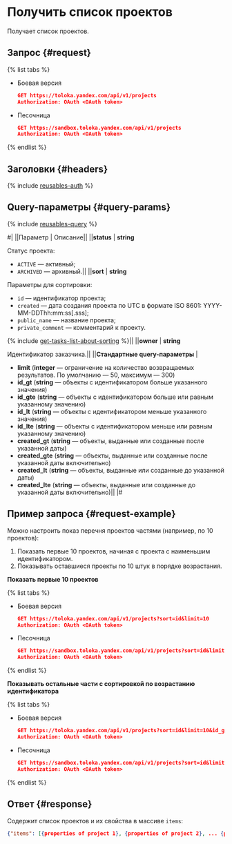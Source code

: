 # Получить список проектов

Получает список проектов.

## Запрос {#request}

{% list tabs %}

- Боевая версия

  ```json
  GET https://toloka.yandex.com/api/v1/projects
  Authorization: OAuth <OAuth token>
  ```

- Песочница

  ```json
  GET https://sandbox.toloka.yandex.com/api/v1/projects
  Authorization: OAuth <OAuth token>
  ```
{% endlist %}

## Заголовки {#headers}

{% include [reusables-auth](../_includes/reusables/id-reusables/auth.md) %}


## Query-параметры {#query-params}

{% include [reusables-query](../_includes/reusables/id-reusables/query.md) %}

#|
||Параметр | Описание||
||**status** | **string**

Статус проекта:
- `ACTIVE` — активный;
- `ARCHIVED` — архивный.||
||**sort** | **string**

Параметры для сортировки:
- `id` — идентификатор проекта;
- `created` — дата создания проекта по UTC в формате ISO 8601: YYYY-MM-DDThh:mm:ss[.sss];
- `public_name` — название проекта;
- `private_comment` — комментарий к проекту.

{% include [get-tasks-list-about-sorting](../_includes/concepts/get-tasks-list/id-get-tasks-list/about-sorting.md) %}||
||**owner** | **string**

Идентификатор заказчика.||
||**Стандартные query-параметры** |
- **limit** (**integer** — ограничение на количество возвращаемых результатов. По умолчанию — 50, максимум — 300)
- **id_gt** (**string** — объекты с идентификатором больше указанного значения)
- **id_gte** (**string** — объекты с идентификатором больше или равным указанному значению)
- **id_lt** (**string** — объекты с идентификатором меньше указанного значения)
- **id_lte** (**string** — объекты с идентификатором меньше или равным указанному значению)
- **created_gt** (**string** — объекты, выданные или созданные после указанной даты)
- **created_gte** (**string** — объекты, выданные или созданные после указанной даты включительно)
- **created_lt** (**string** — объекты, выданные или созданные до указанной даты)
- **created_lte** (**string** — объекты, выданные или созданные до указанной даты включительно)||
|#

## Пример запроса {#request-example}

Можно настроить показ перечня проектов частями (например, по 10 проектов):

1. Показать первые 10 проектов, начиная с проекта с наименьшим идентификатором.
1. Показывать оставшиеся проекты по 10 штук в порядке возрастания.

**Показать первые 10 проектов**

{% list tabs %}

- Боевая версия

  ```json
  GET https://toloka.yandex.com/api/v1/projects?sort=id&limit=10
  Authorization: OAuth <OAuth token>
  ```

- Песочница

  ```json
  GET https://sandbox.toloka.yandex.com/api/v1/projects?sort=id&limit=10
  Authorization: OAuth <OAuth token>
  ```
{% endlist %}

**Показывать остальные части с сортировкой по возрастанию идентификатора**

{% list tabs %}

- Боевая версия

  ```json
  GET https://toloka.yandex.com/api/v1/projects?sort=id&limit=10&id_gt=<ID of the last project from the previous response>
  Authorization: OAuth <OAuth token>
  ```

- Песочница

  ```json
  GET https://sandbox.toloka.yandex.com/api/v1/projects?sort=id&limit=10&id_gt=<id of the last project from the previous response>
  Authorization: OAuth <OAuth token>
  ```
{% endlist %}

## Ответ {#response}

Содержит список проектов и их свойства в массиве `items`:

```json
{"items": [{properties of project 1}, {properties of project 2}, ... {properties of project n}], "has_more": false}
```
